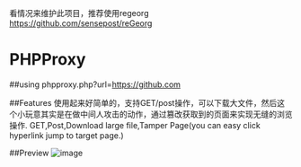 看情况来维护此项目，推荐使用regeorg https://github.com/sensepost/reGeorg

# PHPProxy 
##using
phpproxy.php?url=https://github.com

##Features
使用起来好简单的，支持GET/post操作，可以下载大文件，然后这个小玩意其实是在做中间人攻击的动作，通过篡改获取到的页面来实现无缝的浏览操作.
GET,Post,Download large file,Tamper Page(you can easy click hyperlink jump to target page.)

##Preview
![image](https://github.com/abcdlzy/nothing/blob/master/5FD095BA-48A0-426C-9CDD-E2B21DB4DADB.png)
